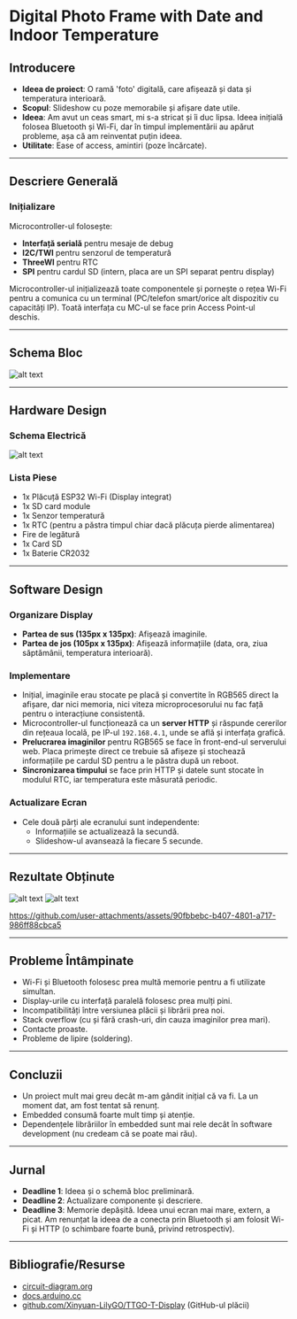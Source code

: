 # Digital Photo Frame with Date and Indoor Temperature

## Introducere
- **Ideea de proiect**: O ramă 'foto' digitală, care afișează și data și temperatura interioară.
- **Scopul**: Slideshow cu poze memorabile și afișare date utile.
- **Ideea**: Am avut un ceas smart, mi s-a stricat și îi duc lipsa. Ideea inițială folosea Bluetooth și Wi-Fi, dar în timpul implementării au apărut probleme, așa că am reinventat puțin ideea.
- **Utilitate**: Ease of access, amintiri (poze încărcate).

---

## Descriere Generală
### Inițializare
Microcontroller-ul folosește:
- **Interfață serială** pentru mesaje de debug
- **I2C/TWI** pentru senzorul de temperatură
- **ThreeWI** pentru RTC
- **SPI** pentru cardul SD (intern, placa are un SPI separat pentru display)

Microcontroller-ul inițializează toate componentele și pornește o rețea Wi-Fi pentru a comunica cu un terminal (PC/telefon smart/orice alt dispozitiv cu capacități IP). Toată interfața cu MC-ul se face prin Access Point-ul deschis.

---

## Schema Bloc
![alt text](image.png)

---

## Hardware Design
### Schema Electrică
![alt text](image-1.png)

### Lista Piese
- 1x Plăcuță ESP32 Wi-Fi (Display integrat)
- 1x SD card module
- 1x Senzor temperatură
- 1x RTC (pentru a păstra timpul chiar dacă plăcuța pierde alimentarea)
- Fire de legătură
- 1x Card SD
- 1x Baterie CR2032

---

## Software Design
### Organizare Display
- **Partea de sus (135px x 135px)**: Afișează imaginile.
- **Partea de jos (105px x 135px)**: Afișează informațiile (data, ora, ziua săptămânii, temperatura interioară).

### Implementare
- Inițial, imaginile erau stocate pe placă și convertite în RGB565 direct la afișare, dar nici memoria, nici viteza microprocesorului nu fac față pentru o interacțiune consistentă.
- Microcontroller-ul funcționează ca un **server HTTP** și răspunde cererilor din rețeaua locală, pe IP-ul `192.168.4.1`, unde se află și interfața grafică.
- **Prelucrarea imaginilor** pentru RGB565 se face în front-end-ul serverului web. Placa primește direct ce trebuie să afișeze și stochează informațiile pe cardul SD pentru a le păstra după un reboot.
- **Sincronizarea timpului** se face prin HTTP și datele sunt stocate în modulul RTC, iar temperatura este măsurată periodic.

### Actualizare Ecran
- Cele două părți ale ecranului sunt independente:
  - Informațiile se actualizează la secundă.
  - Slideshow-ul avansează la fiecare 5 secunde.

---

## Rezultate Obținute
![alt text](image-2.png)
![alt text](<WhatsApp Image 2025-01-13 at 00.19.03_e5dcb533.jpg>)

https://github.com/user-attachments/assets/90fbbebc-b407-4801-a717-986ff88cbca5


---

## Probleme Întâmpinate
- Wi-Fi și Bluetooth folosesc prea multă memorie pentru a fi utilizate simultan.
- Display-urile cu interfață paralelă folosesc prea mulți pini.
- Incompatibilități între versiunea plăcii și librării prea noi.
- Stack overflow (cu și fără crash-uri, din cauza imaginilor prea mari).
- Contacte proaste.
- Probleme de lipire (soldering).

---

## Concluzii
- Un proiect mult mai greu decât m-am gândit inițial că va fi. La un moment dat, am fost tentat să renunț.
- Embedded consumă foarte mult timp și atenție.
- Dependențele librăriilor în embedded sunt mai rele decât în software development (nu credeam că se poate mai rău).

---

## Jurnal
- **Deadline 1**: Ideea și o schemă bloc preliminară.
- **Deadline 2**: Actualizare componente și descriere.
- **Deadline 3**: Memorie depășită. Ideea unui ecran mai mare, extern, a picat. Am renunțat la ideea de a conecta prin Bluetooth și am folosit Wi-Fi și HTTP (o schimbare foarte bună, privind retrospectiv).

---

## Bibliografie/Resurse
- [circuit-diagram.org](https://circuit-diagram.org)
- [docs.arduino.cc](https://docs.arduino.cc)
- [github.com/Xinyuan-LilyGO/TTGO-T-Display](https://github.com/Xinyuan-LilyGO/TTGO-T-Display) (GitHub-ul plăcii)
